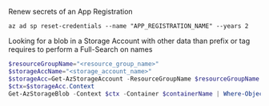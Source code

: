 Renew secrets of an App Registration

```console
az ad sp reset-credentials --name "APP_REGISTRATION_NAME" --years 2
```

Looking for a blob in a Storage Account with other data than prefix or tag requires to perform a Full-Search on names 

```powershell
$resourceGroupName="<resource_group_name>"
$storageAccName="<storage_account_name>"
$storageAcc=Get-AzStorageAccount -ResourceGroupName $resourceGroupName -Name $storageAccName
$ctx=$storageAcc.Context
Get-AzStorageBlob -Context $ctx -Container $containerName | Where-Object {$_.Name -like "*<test_to_search_for>*"} 
```
